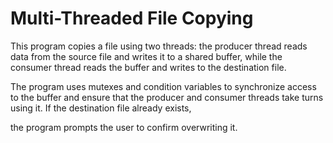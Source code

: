 # Multi-Threaded File Copying

This program copies a file using two threads: the producer thread reads data from the source file and writes it to a shared buffer, while the consumer thread reads the buffer and writes to the destination file.

The program uses mutexes and condition variables to synchronize access to the buffer and ensure that the producer and consumer threads take turns using it. If the destination file already exists,

the program prompts the user to confirm overwriting it.
